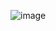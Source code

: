 <!-- ### Hello there -->
![image](https://user-images.githubusercontent.com/42579138/135707457-dbdbd299-6e5b-4167-bf51-de1ea27b7cc6.png)

<!--
**Imsanskar/Imsanskar** is a ✨ _special_ ✨ repository because its `README.md` (this file) appears on your GitHub profile.

Here are some ideas to get you started:

- 🔭 I’m currently working on ...
- 🌱 I’m currently learning ...
- 👯 I’m looking to collaborate on ...
- 🤔 I’m looking for help with ...
- 💬 Ask me about ...
- 📫 How to reach me: ...
- 😄 Pronouns: ...
- ⚡ Fun fact: ...
-->

<!-- [![Top Langs](https://github-readme-stats.vercel.app/api/top-langs/?username=Imsanskar)](https://github.com/anuraghazra/github-readme-stats) -->
